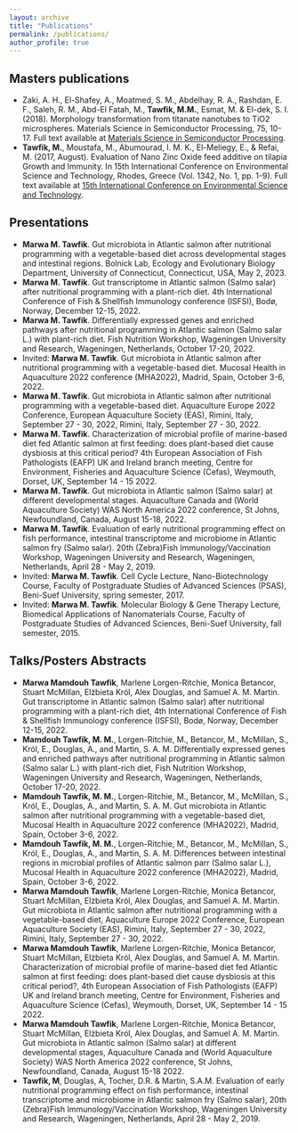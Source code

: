 ```yaml
---
layout: archive
title: "Publications"
permalink: /publications/
author_profile: true
---
```


<!-- {% if author.googlescholar %} -->
<!--   You can also find my articles on <u><a href="{{author.googlescholar}}">my Google Scholar profile</a>.</u> -->
<!--{% endif %} -->
<!--  -->
<!--{% include base_path %} -->
<!-- -->
<!--{% for post in site.publications reversed %} -->
<!--  {% include archive-single.html %} -->
<!-- {% endfor %} -->

## Masters publications
* Zaki, A. H., El-Shafey, A., Moatmed, S. M., Abdelhay, R. A., Rashdan, E. F., Saleh, R. M., Abd-El Fatah, M., **Tawfik, M.M.**, Esmat, M. & El-dek, S. I. (2018). Morphology transformation from titanate nanotubes to TiO2 microspheres. Materials Science in Semiconductor Processing, 75, 10-17. Full text available at <a href="{{https://cest2017.gnest.org/sites/default/files/presentation_file_list/cest2017_01342_oral_paper.pdf}}">Materials Science in Semiconductor Processing</a>.
* **Tawfik, M.**, Moustafa, M., Abumourad, I. M. K., El-Meliegy, E., & Refai, M. (2017, August). Evaluation of Nano Zinc Oxide feed additive on tilapia Growth and Immunity. In 15th International Conference on Environmental Science and Technology, Rhodes, Greece (Vol. 1342, No. 1, pp. 1-9). Full text available at <a href="{{https://www.sciencedirect.com/science/article/pii/S1369800117319194}}">15th International Conference on Environmental Science and Technology</a>.

## Presentations
* **Marwa M. Tawfik**. Gut microbiota in Atlantic salmon after nutritional programming with a vegetable-based diet across developmental stages and intestinal regions. Bolnick Lab, Ecology and Evolutionary Biology Department, University of Connecticut, Connecticut, USA, May 2, 2023.
* **Marwa M. Tawfik**. Gut transcriptome in Atlantic salmon (Salmo salar) after nutritional programming with a plant-rich diet. 4th International Conference of Fish & Shellfish Immunology conference (ISFSI), Bodø, Norway, December 12-15, 2022.
* **Marwa M. Tawfik**. Differentially expressed genes and enriched pathways after nutritional programming in Atlantic salmon (Salmo salar L.) with plant-rich diet. Fish Nutrition Workshop, Wageningen University and Research, Wageningen, Netherlands, October 17-20, 2022.
* Invited: **Marwa M. Tawfik**. Gut microbiota in Atlantic salmon after nutritional programming with a vegetable-based diet. Mucosal Health in Aquaculture 2022 conference (MHA2022), Madrid, Spain, October 3-6, 2022.
* **Marwa M. Tawfik**. Gut microbiota in Atlantic salmon after nutritional programming with a vegetable-based diet. Aquaculture Europe 2022 Conference, European Aquaculture Society (EAS), Rimini, Italy, September 27 - 30, 2022, Rimini, Italy, September 27 - 30, 2022.
* **Marwa M. Tawfik**. Characterization of microbial profile of marine-based diet fed Atlantic salmon at first feeding: does plant-based diet cause dysbiosis at this critical period? 4th European Association of Fish Pathologists (EAFP) UK and Ireland branch meeting, Centre for Environment, Fisheries and Aquaculture Science (Cefas), Weymouth, Dorset, UK, September 14 - 15 2022.
* **Marwa M. Tawfik**. Gut microbiota in Atlantic salmon (Salmo salar) at different developmental stages. Aquaculture Canada and (World Aquaculture Society) WAS North America 2022 conference, St Johns, Newfoundland, Canada, August 15-18, 2022.
* **Marwa M. Tawfik**. Evaluation of early nutritional programming effect on fish performance, intestinal transcriptome and microbiome in Atlantic salmon fry (Salmo salar). 20th (Zebra)Fish Immunology/Vaccination Workshop, Wageningen University and Research, Wageningen, Netherlands, April 28 - May 2, 2019.​
* Invited: **Marwa M. Tawfik**. Cell Cycle Lecture, Nano-Biotechnology Course, Faculty of Postgraduate Studies of Advanced Sciences (PSAS), Beni-Suef University, spring semester, 2017.
* Invited: **Marwa M. Tawfik**. Molecular Biology & Gene Therapy Lecture, Biomedical Applications of Nanomaterials Course, Faculty of Postgraduate Studies of Advanced Sciences, Beni-Suef University, fall semester, 2015.

## Talks/Posters Abstracts
* **Marwa Mamdouh Tawfik**, Marlene Lorgen-Ritchie, Monica Betancor, Stuart McMillan, Elżbieta Król, Alex Douglas, and Samuel A. M. Martin. Gut transcriptome in Atlantic salmon (Salmo salar) after nutritional programming with a plant-rich diet, 4th International Conference of Fish & Shellfish Immunology conference (ISFSI), Bodø, Norway, December 12-15, 2022.
* **Mamdouh Tawfik, M. M.**, Lorgen-Ritchie, M., Betancor, M., McMillan, S., Król, E., Douglas, A., and Martin, S. A. M. Differentially expressed genes and enriched pathways after nutritional programming in Atlantic salmon (Salmo salar L.) with plant-rich diet, Fish Nutrition Workshop, Wageningen University and Research, Wageningen, Netherlands, October 17-20, 2022.
* **Mamdouh Tawfik, M. M.**, Lorgen-Ritchie, M., Betancor, M., McMillan, S., Król, E., Douglas, A., and Martin, S. A. M. Gut microbiota in Atlantic salmon after nutritional programming with a vegetable-based diet, Mucosal Health in Aquaculture 2022 conference (MHA2022), Madrid, Spain, October 3-6, 2022.
* **Mamdouh Tawfik, M. M.**, Lorgen-Ritchie, M., Betancor, M., McMillan, S., Król, E., Douglas, A., and Martin, S. A. M. Differences between intestinal regions in microbial profiles of Atlantic salmon parr (Salmo salar L.), Mucosal Health in Aquaculture 2022 conference (MHA2022), Madrid, Spain, October 3-6, 2022.
* **Marwa Mamdouh Tawfik**, Marlene Lorgen-Ritchie, Monica Betancor, Stuart McMillan, Elżbieta Król, Alex Douglas, and Samuel A. M. Martin. Gut microbiota in Atlantic salmon after nutritional programming with a vegetable-based diet, Aquaculture Europe 2022 Conference, European Aquaculture Society (EAS), Rimini, Italy, September 27 - 30, 2022, Rimini, Italy, September 27 - 30, 2022.
* **Marwa Mamdouh Tawfik**, Marlene Lorgen-Ritchie, Monica Betancor, Stuart McMillan, Elżbieta Król, Alex Douglas, and Samuel A. M. Martin. Characterization of microbial profile of marine-based diet fed Atlantic salmon at first feeding: does plant-based diet cause dysbiosis at this critical period?, 4th European Association of Fish Pathologists (EAFP) UK and Ireland branch meeting, Centre for Environment, Fisheries and Aquaculture Science (Cefas), Weymouth, Dorset, UK, September 14 - 15 2022.
* **Marwa Mamdouh Tawfik**, Marlene Lorgen-Ritchie, Monica Betancor, Stuart McMillan, Elżbieta Król, Alex Douglas, and Samuel A. M. Martin. Gut microbiota in Atlantic salmon (Salmo salar) at different developmental stages, Aquaculture Canada and (World Aquaculture Society) WAS North America 2022 conference, St Johns, Newfoundland, Canada, August 15-18 2022.
* **Tawfik, M**, Douglas, A, Tocher, D.R. & Martin, S.A.M. Evaluation of early nutritional programming effect on fish performance, intestinal transcriptome and microbiome in Atlantic salmon fry (Salmo salar), 20th (Zebra)Fish Immunology/Vaccination Workshop, Wageningen University and Research, Wageningen, Netherlands, April 28 - May 2, 2019.​
